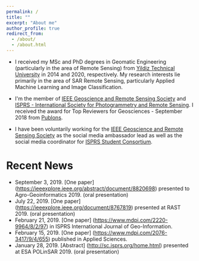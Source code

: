 ```yaml
---
permalink: /
title: ""
excerpt: "About me"
author_profile: true
redirect_from: 
  - /about/
  - /about.html
---
```




* I  received my MSc and PhD degrees in Geomatic Engineering (particularly in the area of Remote Sensing) from [Yildiz Technical University](http://www.yildiz.edu.tr/en) in 2014 and 2020, respectively. My research interests lie primarily in the area of SAR Remote Sensing, particularly Applied Machine Learning and Image Classification. 

* I'm the member of [IEEE Geoscience and Remote Sensing Society](http://www.grss-ieee.org/) and [ISPRS - International Society for Photogrammetry and Remote Sensing](https://www.isprs.org/). I received the award for Top Reviewers for Geosciences - September 2018 from [Publons](https://publons.com/researcher/1175331/mustafa-ustuner/). 

* I have been voluntarily working for the [IEEE Geoscience and Remote Sensing Society](http://www.grss-ieee.org/) as the social media ambassador lead as well as the social media coordinator for [ISPRS Student Consortium](http://sc.isprs.org/home.html).


# Recent News
* September 3, 2019. [One paper] (https://ieeexplore.ieee.org/abstract/document/8820698) presented to Agro-Geoinformatics 2019. (oral presentation)
* July 22, 2019. [One paper] (https://ieeexplore.ieee.org/document/8767819) presented at RAST 2019. (oral presentation)
* February 21, 2019. [One paper] (https://www.mdpi.com/2220-9964/8/2/97) in ISPRS International Journal of Geo-Information.
* February 15, 2019. [One paper] (https://www.mdpi.com/2076-3417/9/4/655) published in Applied Sciences. 
* January 28, 2019. [Abstract] (http://sc.isprs.org/home.html) presented at ESA POLinSAR 2019. (oral presentation)
